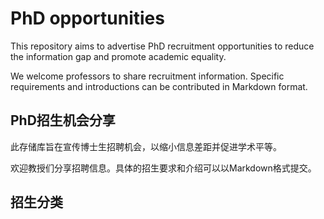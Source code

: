 # PhD opportunities

This repository aims to advertise PhD recruitment opportunities to reduce the information gap and promote academic equality.

We welcome professors to share recruitment information. Specific requirements and introductions can be contributed in Markdown format.



## PhD招生机会分享


此存储库旨在宣传博士生招聘机会，以缩小信息差距并促进学术平等。

欢迎教授们分享招聘信息。具体的招生要求和介绍可以以Markdown格式提交。

## 招生分类

